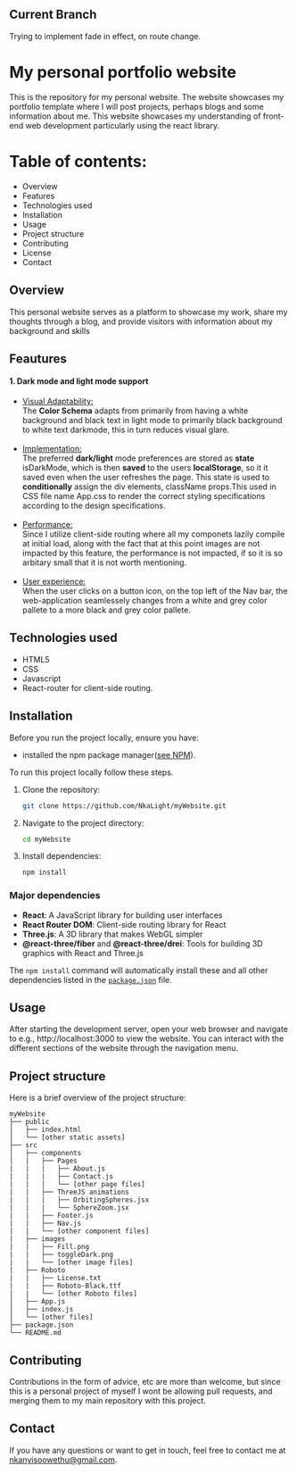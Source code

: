 ## Current Branch
Trying to implement fade in effect, on route change.


# My personal portfolio website

This is the repository for my personal website. The website showcases my portfolio template where I will post projects, perhaps blogs and some information about me. This website showcases my understanding of front-end web development particularly using the react library.

# Table of contents:
- Overview
- Features
- Technologies used
- Installation
- Usage
- Project structure
- Contributing
- License
- Contact

## Overview
This personal website serves as a platform to showcase my work, share my thoughts through a blog, and provide visitors with information about my background and skills

## Feautures
#### 1. Dark mode and light mode support
- <ins>Visual Adaptability:</ins><br/>
The <strong>Color Schema</strong> adapts from primarily from having a white background and black text in light mode to primarily black background to white text darkmode, this in turn reduces visual glare.
<br/><br/>
- <ins>Implementation:</ins><br/>
The preferred <strong>dark/light</strong> mode preferences are stored as <strong>state</strong> isDarkMode, which is then <strong>saved</strong> to the users <strong>localStorage</strong>, so it it saved even when the user refreshes the page. This state is used to <strong>conditionally</strong> assign the div elements, className props.This used in CSS file name App.css to render the correct styling specifications according to the design specifications.
<br/><br/>
- <ins>Performance:</ins><br/>
Since I utilize client-side routing where all my componets lazily compile at initial load, along with the fact that at this point images are not impacted by this feature, the performance is not impacted, if so it is so arbitary small that it is not worth mentioning.
 <br/><br/>
- <ins>User experience:</ins><br/>
When the user clicks on a button icon, on the top left of the Nav bar, the web-application seamlessely changes from a white and grey color pallete to a more black and grey color pallete.

## Technologies used
 - HTML5
 - CSS
 - Javascript
 - React-router for client-side routing.

## Installation
Before you run the project locally, ensure you have:
-  installed the npm package manager([see NPM](https://docs.npmjs.com/downloading-and-installing-node-js-and-npm)).

To run this project locally follow these steps.
1. Clone the repository:
    ```bash
    git clone https://github.com/NkaLight/myWebsite.git
    ```

2. Navigate to the project directory:
    ```bash
    cd myWebsite
    ```

3. Install dependencies:
    ```bash
    npm install
    ```
### Major dependencies

- **React**: A JavaScript library for building user interfaces
- **React Router DOM**: Client-side routing library for React
- **Three.js**: A 3D library that makes WebGL simpler
- **@react-three/fiber** and **@react-three/drei**: Tools for building 3D graphics with React and Three.js

The `npm install` command will automatically install these and all other dependencies listed in the [`package.json`](https://github.com/NkaLight/myWebsite/blob/main/package.json) file.

## Usage
After starting the development server, open your web browser and navigate to e.g., http://localhost:3000 to view the website. You can interact with the different sections of the website through the navigation menu.

## Project structure
Here is a brief overview of the project structure:
```plaintext
myWebsite
├── public
│   ├── index.html
│   └── [other static assets]
├── src
│   ├── components
|   |   ├── Pages
|   |   |   ├── About.js
|   |   |   ├── Contact.js
|   |   |   └── [other page files]
|   |   ├── ThreeJS animations
|   |   |   ├── OrbitingSpheres.jsx
|   |   |   └── SphereZoom.jsx
|   |   ├── Footer.js
|   |   ├── Nav.js
|   |   └── [other component files]
|   ├── images
|   |   ├── Fill.png
|   |   ├── toggleDark.png
|   |   └── [other image files]
|   ├── Roboto
|   |   ├── License.txt
|   |   ├── Roboto-Black.ttf
|   |   └── [other Roboto files]
│   ├── App.js
│   ├── index.js
│   └── [other files]
├── package.json
└── README.md
```


## Contributing
Contributions in the form of advice, etc are more than welcome, but since this is a personal project of myself I wont be allowing pull requests, and merging them to my main repository with this project.


## Contact
If you have any questions or want to get in touch, feel free to contact me at [nkanyisoowethu@gmail.com](mailto:nkanyisoowethu@gmail.com).
